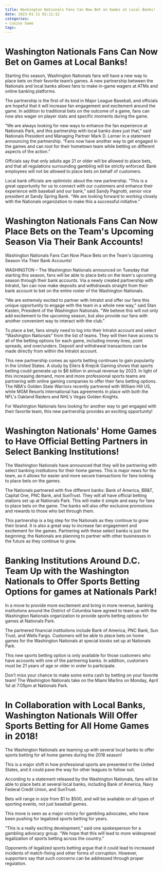 ```yaml
---
title: Washington Nationals Fans Can Now Bet on Games at Local Banks!
date: 2023-01-11 02:11:12
categories:
- Casino Game
tags:
---
```



#  Washington Nationals Fans Can Now Bet on Games at Local Banks!

Starting this season, Washington Nationals fans will have a new way to place bets on their favorite team’s games. A new partnership between the Nationals and local banks allows fans to make in-game wagers at ATMs and online banking platforms.

The partnership is the first of its kind in Major League Baseball, and officials are hopeful that it will increase fan engagement and excitement around the game. In addition to traditional bets on the outcome of a game, fans can now also wager on player stats and specific moments during the game.

“We are always looking for new ways to enhance the fan experience at Nationals Park, and this partnership with local banks does just that,” said Nationals President and Managing Partner Mark D. Lerner in a statement announcing the partnership. “Fans now have another way to get engaged in the games and can root for their hometown team while betting on different aspects of the action.”

Officials say that only adults age 21 or older will be allowed to place bets, and that all regulations surrounding gambling will be strictly enforced. Bank employees will not be allowed to place bets on behalf of customers.

Local bank officials are optimistic about the new partnership. “This is a great opportunity for us to connect with our customers and enhance their experience with baseball and our bank,” said Sandy Pagnotti, senior vice president at Sandy Spring Bank. “We are looking forward to working closely with the Nationals organization to make this a successful initiative.”

#  Washington Nationals Fans Can Now Place Bets on the Team's Upcoming Season Via Their Bank Accounts!

Washington Nationals Fans Can Now Place Bets on the Team's Upcoming Season Via Their Bank Accounts!

WASHINGTON – The Washington Nationals announced on Tuesday that starting this season, fans will be able to place bets on the team's upcoming season through their bank accounts. Via a newly created partnership with Intralot, fan can now make deposits and withdrawals straight from their bank account to bet on the entire roster of the Washington Nationals.

"We are extremely excited to partner with Intralot and offer our fans this unique opportunity to engage with the team in a whole new way," said Stan Kasten, President of the Washington Nationals. "We believe this will not only add excitement to the upcoming season, but also provide our fans with another convenient way to interact with the club."

To place a bet, fans simply need to log into their Intralot account and select "Washington Nationals" from the list of teams. They will then have access to all of the betting options for each game, including money lines, point spreads, and over/unders. Deposit and withdrawal transactions can be made directly from within the Intralot account.

This new partnership comes as sports betting continues to gain popularity in the United States. A study by Eilers & Krejcik Gaming shows that sports betting could generate up to $6 billion in annual revenue by 2023. In light of this increasing demand, more and more professional sports teams are partnering with online gaming companies to offer their fans betting options. The NBA's Golden State Warriors recently partnered with William Hill US, while MGM Resorts International has agreements in place with both the NFL's Oakland Raiders and NHL's Vegas Golden Knights.

For Washington Nationals fans looking for another way to get engaged with their favorite team, this new partnership provides an exciting opportunity!

#  Washington Nationals' Home Games to Have Official Betting Partners in Select Banking Institutions!

The Washington Nationals have announced that they will be partnering with select banking institutions for their home games. This is major news for the team, as it allows for easier and more secure transactions for fans looking to place bets on the games.

The Nationals partnered with five different banks: Bank of America, BB&T, Capital One, PNC Bank, and SunTrust. They will all have official betting stations set up at Nationals Park. This will make it simple and easy for fans to place bets on the game. The banks will also offer exclusive promotions and rewards to those who bet through them.

This partnership is a big step for the Nationals as they continue to grow their brand. It is also a great way to increase fan engagement and excitement for the games. Partnering with these select banks is just the beginning; the Nationals are planning to partner with other businesses in the future as they continue to grow.

#  Banking Institutions Around D.C. Team Up with the Washington Nationals to Offer Sports Betting Options for games at Nationals Park!

In a move to provide more excitement and bring in more revenue, banking institutions around the District of Columbia have agreed to team up with the Washington Nationals organization to provide sports betting options for games at Nationals Park.

The partnered financial institutions include Bank of America, PNC Bank, Sun Trust, and Wells Fargo. Customers will be able to place bets on home games for the Washington Nationals at special kiosks set up at Nationals Park.

This new sports betting option is only available for those customers who have accounts with one of the partnering banks. In addition, customers must be 21 years of age or older in order to participate. 

Don’t miss your chance to make some extra cash by betting on your favorite team! The Washington Nationals take on the Miami Marlins on Monday, April 1st at 7:05pm at Nationals Park.

#  In Collaboration with Local Banks, Washington Nationals Will Offer Sports Betting for All Home Games in 2018!

The Washington Nationals are teaming up with several local banks to offer sports betting for all home games during the 2018 season!

This is a major shift in how professional sports are presented in the United States, and it could pave the way for other leagues to follow suit.

According to a statement released by the Washington Nationals, fans will be able to place bets at several local banks, including Bank of America, Navy Federal Credit Union, and SunTrust.

Bets will range in size from $1 to $500, and will be available on all types of sporting events, not just baseball games.

This move is seen as a major victory for gambling advocates, who have been pushing for legalized sports betting for years.

“This is a really exciting development,” said one spokesperson for a gambling advocacy group. “We hope that this will lead to more widespread legalization of sports betting across the country.”

Opponents of legalized sports betting argue that it could lead to increased incidents of match-fixing and other forms of corruption. However, supporters say that such concerns can be addressed through proper regulation.